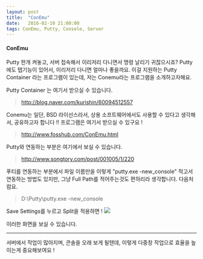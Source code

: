 ```yaml
---
layout: post
title:  "ConEmu"
date:   2016-02-10 21:00:00
tags: ConEmu, Putty, Console, Server
---
```

#### ConEmu
Putty 한개 켜놓고, 서버 접속해서
이리저리 다니면서 명령 날리기 귀찮으시죠?
Putty에도 탭기능이 있어서, 이리저리 다니면 얼마나 좋을까요.
이걸 지원하는 Putty Container 라는 프로그램이 있는데,
저는 Conemu라는 프로그램을 소개하고자해요.

Putty Container 는 여기서 받으실 수 있습니다.
> http://blog.naver.com/kurishin/60094512557

Conemu는 일단,
BSD 라이선스라서, 상용 소프트웨어에서도 사용할 수 있다고 생각해서, 공유하고자 합니다 !!
프로그램은 여기서 받으실 수 있구요 !
>http://www.fosshub.com/ConEmu.html

Putty와 연동하는 부분은 여기에서 보실 수 있습니다.
>http://www.songtory.com/post/001005/1/220

푸티를 연동하는 부분에서 파일 이름만을 이렇게 
"putty.exe -new_console" 적고서 연동하는 방법도 있지만, 그냥 Full Path를 적어주는것도 편하리라 생각합니다. 
다음처럼요.
> D:\Putty\putty.exe -new_console


Save Settings를 누르고 Split을 적용하면 !
![](https://codingreflection.files.wordpress.com/2014/04/conemu-split-screen.png)

이러한 화면을 보실 수 있습니다.


---
서버에서 작업이 많아지며, 콘솔을 오래 보게 될텐데,
이렇게 다중창 작업으로 효율을 높이는게 중요해보여요 !